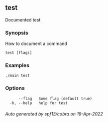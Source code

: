 ## test

Documented test

### Synopsis

How to document a command

```
test [flags]
```

### Examples

```
./main test
```

### Options

```
      --flag   Some flag (default true)
  -h, --help   help for test
```

###### Auto generated by spf13/cobra on 19-Apr-2022

